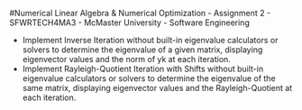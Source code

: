 #Numerical Linear Algebra & Numerical Optimization - Assignment 2 - SFWRTECH4MA3 - McMaster University - Software Engineering

-  Implement Inverse Iteration without built-in eigenvalue calculators or solvers to determine the eigenvalue of a given matrix, displaying eigenvector values and the norm of yk at each iteration.
-  Implement Rayleigh-Quotient Iteration with Shifts without built-in eigenvalue calculators or solvers to determine the eigenvalue of the same matrix, displaying eigenvector values and the Rayleigh-Quotient at each iteration.
